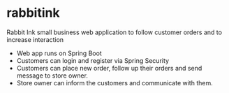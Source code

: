 # rabbitink
Rabbit Ink small business web application to follow customer orders and to increase interaction

- Web app runs on Spring Boot
- Customers can login and register via Spring Security
- Customers can place new order, follow up their orders and send message to store owner.
- Store owner can inform the customers and communicate with them.
